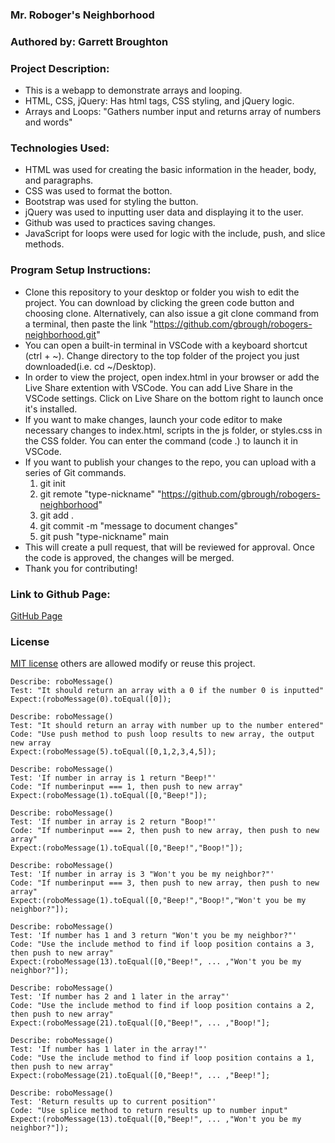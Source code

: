 ### Mr. Roboger's Neighborhood

### Authored by:  Garrett Broughton

### Project Description: 
  -   This is a webapp to demonstrate arrays and looping.
  -   HTML, CSS, jQuery: Has html tags, CSS styling, and jQuery logic.
  -   Arrays and Loops: "Gathers number input and returns array of numbers and words"

### Technologies Used:
  -   HTML was used for creating the basic information in the header, body, and paragraphs.
  -   CSS was used to format the botton.
  -   Bootstrap was used for styling the button.
  -   jQuery was used to inputting user data and displaying it to the user.
  -   Github was used to practices saving changes.
  -   JavaScript for loops were used for logic with the include, push, and slice methods.

### Program Setup Instructions: 
  -  Clone this repository to your desktop or folder you wish to edit the project. You can download by clicking the green code button and choosing clone. Alternatively,  can also issue a git clone command from a terminal, then paste the link "https://github.com/gbrough/robogers-neighborhood.git"
  -  You can open a built-in terminal in VSCode with a keyboard shortcut (ctrl + ~). Change directory to the top folder of the project you just downloaded(i.e. cd ~/Desktop).
  -  In order to view the project, open index.html in your browser or add the Live Share extention with VSCode. You can add Live Share in the VSCode settings. Click on Live Share on the bottom right to launch once it's installed.
  -  If you want to make changes, launch your code editor to make necessary changes to index.html, scripts in the js folder, or styles.css in the CSS folder. You can enter the command (code .) to launch it in VSCode.
  - If you want to publish your changes to the repo, you can upload with a series of Git commands.
    1. git init
    2. git remote "type-nickname" "https://github.com/gbrough/robogers-neighborhood"
    2. git add .
    3. git commit -m "message to document changes"
    4. git push "type-nickname" main
  - This will create a pull request, that will be reviewed for approval. Once the code is approved, the changes will be merged.
  - Thank you for contributing!

### Link to Github Page: 
<a href="https://gbrough.github.io/robogers-neighborhood">GitHub Page</a>

### License 
[MIT license](https://opensource.org/licenses/MIT) others are allowed modify or reuse this project.



```
Describe: roboMessage()
Test: "It should return an array with a 0 if the number 0 is inputted"
Expect:(roboMessage(0).toEqual([0]);

Describe: roboMessage()
Test: "It should return an array with number up to the number entered"
Code: "Use push method to push loop results to new array, the output new array
Expect:(roboMessage(5).toEqual([0,1,2,3,4,5]);

Describe: roboMessage()
Test: 'If number in array is 1 return "Beep!"'
Code: "If numberinput === 1, then push to new array"
Expect:(roboMessage(1).toEqual([0,"Beep!"]);

Describe: roboMessage()
Test: 'If number in array is 2 return "Boop!"'
Code: "If numberinput === 2, then push to new array, then push to new array"
Expect:(roboMessage(1).toEqual([0,"Beep!","Boop!"]);

Describe: roboMessage()
Test: 'If number in array is 3 "Won't you be my neighbor?"'
Code: "If numberinput === 3, then push to new array, then push to new array"
Expect:(roboMessage(1).toEqual([0,"Beep!","Boop!","Won't you be my neighbor?"]);

Describe: roboMessage()
Test: 'If number has 1 and 3 return "Won't you be my neighbor?"'
Code: "Use the include method to find if loop position contains a 3, then push to new array"
Expect:(roboMessage(13).toEqual([0,"Beep!", ... ,"Won't you be my neighbor?"]);

Describe: roboMessage()
Test: 'If number has 2 and 1 later in the array"'
Code: "Use the include method to find if loop position contains a 2, then push to new array"
Expect:(roboMessage(21).toEqual([0,"Beep!", ... ,"Boop!"];

Describe: roboMessage()
Test: 'If number has 1 later in the array!"'
Code: "Use the include method to find if loop position contains a 1, then push to new array"
Expect:(roboMessage(21).toEqual([0,"Beep!", ... ,"Beep!"];

Describe: roboMessage()
Test: 'Return results up to current position"'
Code: "Use splice method to return results up to number input"
Expect:(roboMessage(13).toEqual([0,"Beep!", ... ,"Won't you be my neighbor?"]);



